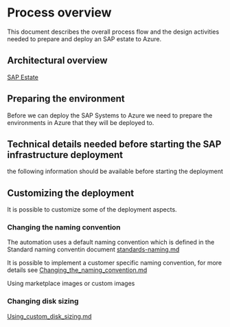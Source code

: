 # Process overview #

This document describes the overall process flow and the design activities needed to prepare and deploy an SAP estate to Azure.

## Architectural overview ##

[SAP Estate](./assets/SAP_estate.jpg)

## Preparing the environment ##

Before we can deploy the SAP Systems to Azure we need to prepare the environments in Azure that they will be deployed to.

## Technical details needed before starting the SAP infrastructure deployment ##

the following information should be available before starting the deployment

## Customizing the deployment ##

It is possible to customize some of the deployment aspects. 

### Changing the naming convention ###

The automation uses a default naming convention which is defined in the Standard naming conventin document [standards-naming.md](.//Software_Documentation/standards-naming.md)

It is possible to implement a customer specific naming convention, for more details see [Changing_the_naming_convention.md](./Changing_the_naming_convention.md)

Using marketplace images or custom images

### Changing disk sizing ###

 [Using_custom_disk_sizing.md](./Using_custom_disk_sizing.md)

